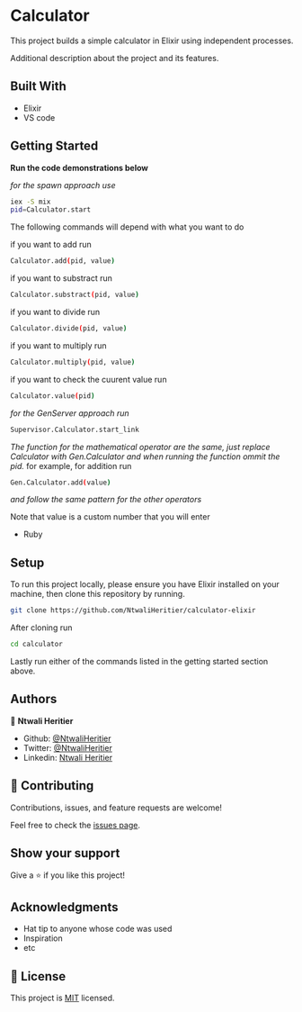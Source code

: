 # Calculator
This project builds a simple calculator in Elixir using independent processes.

Additional description about the project and its features.

## Built With

- Elixir
- VS code

## Getting Started

**Run the code demonstrations below**

*for the spawn approach use*

```bash
iex -S mix
pid=Calculator.start
```

The following commands will depend with what you want to do

if you want to add run
```bash
Calculator.add(pid, value)
```

if you want to substract run
```bash
Calculator.substract(pid, value)
```

if you want to divide run
```bash
Calculator.divide(pid, value)
```

if you want to multiply run
```bash
Calculator.multiply(pid, value)
```
if you want to check the cuurent value run
```bash
Calculator.value(pid)
```

*for the GenServer approach run*

```bash
Supervisor.Calculator.start_link
```
*The function for the mathematical operator are the same, just replace Calculator with Gen.Calculator*
*and when running the function ommit the pid.*
for example, for addition run 
```bash
Gen.Calculator.add(value)
```
*and follow the same pattern for the other operators*

Note that value is a custom number that you will enter

- Ruby

## Setup

To run this project locally, please ensure you have Elixir installed on your machine, then clone this repository by running.

```bash
git clone https://github.com/NtwaliHeritier/calculator-elixir
```

After cloning run

```bash 
cd calculator
```
Lastly run either of the commands listed in the getting started section above.

## Authors

👤 **Ntwali Heritier**

- Github: [@NtwaliHeritier](https://github.com/NtwaliHeritier)
- Twitter: [@NtwaliHeritier](https://twitter.com/NtwaliHeritier)
- Linkedin: [Ntwali Heritier](https://linkedin.com/in/ntwali-heritier-9950001a2)


## 🤝 Contributing

Contributions, issues, and feature requests are welcome!

Feel free to check the [issues page](issues/).

## Show your support

Give a ⭐️ if you like this project!

## Acknowledgments

- Hat tip to anyone whose code was used
- Inspiration
- etc

## 📝 License

This project is [MIT](lic.url) licensed.


